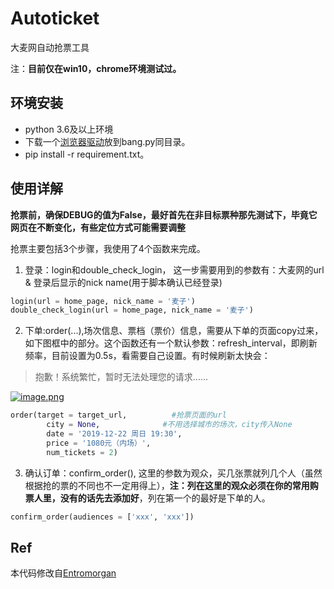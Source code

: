# Autoticket
大麦网自动抢票工具

注：**目前仅在win10，chrome环境测试过。**


## 环境安装
- python 3.6及以上环境
- 下载一个[浏览器驱动](https://github.com/Entromorgan/Autoticket/releases/download/v0.6/chromedriver.exe)放到bang.py同目录。
- pip install -r requirement.txt。


## 使用详解

**抢票前，确保DEBUG的值为False，最好首先在非目标票种那先测试下，毕竟它网页在不断变化，有些定位方式可能需要调整**

抢票主要包括3个步骤，我使用了4个函数来完成。
1. 登录：login和double_check_login， 这一步需要用到的参数有：大麦网的url & 登录后显示的nick name(用于脚本确认已经登录)
```python 
login(url = home_page, nick_name = '麦子')
double_check_login(url = home_page, nick_name = '麦子')
```
2. 下单:order(...),场次信息、票档（票价）信息，需要从下单的页面copy过来，如下图框中的部分。这个函数还有一个默认参数：refresh_interval，即刷新频率，目前设置为0.5s，看需要自己设置。有时候刷新太快会：
> 抱歉！系统繁忙，暂时无法处理您的请求……

[![image.png](https://i.postimg.cc/Pr7KMZPs/image.png)](https://postimg.cc/0bppkzYc)


```python
order(target = target_url,          #抢票页面的url
        city = None,              #不用选择城市的场次，city传入None
        date = '2019-12-22 周日 19:30',        
        price = '1080元（内场）', 
        num_tickets = 2)
```
3. 确认订单：confirm_order(), 这里的参数为观众，买几张票就列几个人（虽然根据抢的票的不同也不一定用得上），**注：列在这里的观众必须在你的常用购票人里，没有的话先去添加好**，列在第一个的最好是下单的人。
```python
confirm_order(audiences = ['xxx', 'xxx'])
```

## Ref
本代码修改自[Entromorgan](https://github.com/Entromorgan/Autoticket)
